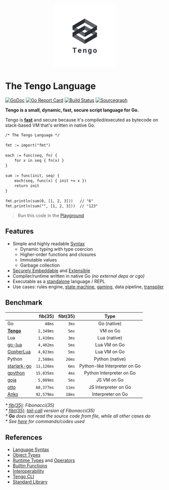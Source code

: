 <p align="center">
  <img src="https://raw.githubusercontent.com/d5/tengolang-share/master/logo_400.png" width="200" height="200">
</p>

# The Tengo Language

[![GoDoc](https://godoc.org/github.com/d5/tengo?status.svg)](https://godoc.org/github.com/d5/tengo/script)
[![Go Report Card](https://goreportcard.com/badge/github.com/d5/tengo)](https://goreportcard.com/report/github.com/d5/tengo)
[![Build Status](https://travis-ci.org/d5/tengo.svg?branch=master)](https://travis-ci.org/d5/tengo)
[![Sourcegraph](https://sourcegraph.com/github.com/d5/tengo/-/badge.svg)](https://sourcegraph.com/github.com/d5/tengo?badge)

**Tengo is a small, dynamic, fast, secure script language for Go.** 

Tengo is **[fast](#benchmark)** and secure because it's compiled/executed as bytecode on stack-based VM that's written in native Go.

```golang
/* The Tengo Language */

fmt := import("fmt")

each := func(seq, fn) {
    for x in seq { fn(x) }
}

sum := func(init, seq) {
    each(seq, func(x) { init += x })
    return init
}

fmt.println(sum(0, [1, 2, 3]))   // "6"
fmt.println(sum("", [1, 2, 3]))  // "123"
```

> Run this code in the [Playground](https://tengolang.com/?s=0c8d5d0d88f2795a7093d7f35ae12c3afa17bea3)

## Features

- Simple and highly readable [Syntax](https://github.com/d5/tengo/blob/master/docs/tutorial.md)
  - Dynamic typing with type coercion
  - Higher-order functions and closures
  - Immutable values
  - Garbage collection
- [Securely Embeddable](https://github.com/d5/tengo/blob/master/docs/interoperability.md) and [Extensible](https://github.com/d5/tengo/blob/master/docs/objects.md)
- Compiler/runtime written in native Go _(no external deps or cgo)_
- Executable as a [standalone](https://github.com/d5/tengo/blob/master/docs/tengo-cli.md) language / REPL
- Use cases: rules engine, [state machine](https://github.com/d5/go-fsm), [gaming](https://github.com/d5/pbr), data pipeline, [transpiler](https://github.com/d5/tengo2lua)

## Benchmark

| | fib(35) | fibt(35) |  Type  |
| :--- |    ---: |     ---: |  :---: |
| Go | `48ms` | `3ms` | Go (native) |
| [**Tengo**](https://github.com/d5/tengo) | `2,349ms` | `5ms` | VM on Go |
| Lua | `1,416ms` | `3ms` | Lua (native) |
| [go-lua](https://github.com/Shopify/go-lua) | `4,402ms` | `5ms` | Lua VM on Go |
| [GopherLua](https://github.com/yuin/gopher-lua) | `4,023ms` | `5ms` | Lua VM on Go |
| Python | `2,588ms` | `26ms` | Python (native) |
| [starlark-go](https://github.com/google/starlark-go) | `11,126ms` | `6ms` | Python-like Interpreter on Go |
| [gpython](https://github.com/go-python/gpython) | `15,035ms` | `4ms` | Python Interpreter on Go |
| [goja](https://github.com/dop251/goja) | `5,089ms` | `5ms` | JS VM on Go |
| [otto](https://github.com/robertkrimen/otto) | `68,377ms` | `11ms` | JS Interpreter on Go |
| [Anko](https://github.com/mattn/anko) | `92,579ms` | `18ms` | Interpreter on Go |

_* [fib(35)](https://github.com/d5/tengobench/blob/master/code/fib.tengo): Fibonacci(35)_  
_* [fibt(35)](https://github.com/d5/tengobench/blob/master/code/fibtc.tengo): [tail-call](https://en.wikipedia.org/wiki/Tail_call) version of Fibonacci(35)_  
_* **Go** does not read the source code from file, while all other cases do_  
_* See [here](https://github.com/d5/tengobench) for commands/codes used_

## References

- [Language Syntax](https://github.com/d5/tengo/blob/master/docs/tutorial.md)
- [Object Types](https://github.com/d5/tengo/blob/master/docs/objects.md)
- [Runtime Types](https://github.com/d5/tengo/blob/master/docs/runtime-types.md) and [Operators](https://github.com/d5/tengo/blob/master/docs/operators.md)
- [Builtin Functions](https://github.com/d5/tengo/blob/master/docs/builtins.md)
- [Interoperability](https://github.com/d5/tengo/blob/master/docs/interoperability.md)
- [Tengo CLI](https://github.com/d5/tengo/blob/master/docs/tengo-cli.md)
- [Standard Library](https://github.com/d5/tengo/blob/master/docs/stdlib.md)
